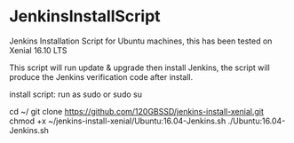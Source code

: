 # JenkinsInstallScript

Jenkins Installation Script for Ubuntu machines, this has been tested on Xenial 16.10 LTS

This script will run update & upgrade then install Jenkins, the script will produce the Jenkins verification code after install.

install script: run as sudo or sudo su

cd ~/
git clone https://github.com/120GBSSD/jenkins-install-xenial.git
chmod +x ~/jenkins-install-xenial/Ubuntu:16.04-Jenkins.sh
./Ubuntu:16.04-Jenkins.sh

